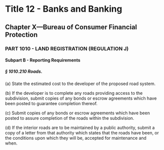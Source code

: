 
# Title 12 - Banks and Banking
## Chapter X—Bureau of Consumer Financial Protection
### PART 1010 - LAND REGISTRATION (REGULATION J)
#### Subpart B - Reporting Requirements
##### § 1010.210 Roads.

(a) State the estimated cost to the developer of the proposed road system.

(b) If the developer is to complete any roads providing access to the subdivision, submit copies of any bonds or escrow agreements which have been posted to guarantee completion thereof.

(c) Submit copies of any bonds or escrow agreements which have been posted to assure completion of the roads within the subdivision.

(d) If the interior roads are to be maintained by a public authority, submit a copy of a letter from that authority which states that the roads have been, or the conditions upon which they will be, accepted for maintenance and when.
